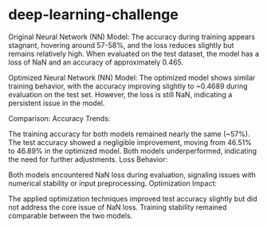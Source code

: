 # deep-learning-challenge

Original Neural Network (NN) Model:
The accuracy during training appears stagnant, hovering around 57-58%, and the loss reduces slightly but remains relatively high.
When evaluated on the test dataset, the model has a loss of NaN and an accuracy of approximately 0.465.

Optimized Neural Network (NN) Model:
The optimized model shows similar training behavior, with the accuracy improving slightly to ~0.4689 during evaluation on the test set.
However, the loss is still NaN, indicating a persistent issue in the model.


Comparison:
Accuracy Trends:

The training accuracy for both models remained nearly the same (~57%).
The test accuracy showed a negligible improvement, moving from 46.51% to 46.89% in the optimized model.
Both models underperformed, indicating the need for further adjustments.
Loss Behavior:

Both models encountered NaN loss during evaluation, signaling issues with numerical stability or input preprocessing.
Optimization Impact:

The applied optimization techniques improved test accuracy slightly but did not address the core issue of NaN loss.
Training stability remained comparable between the two models.
